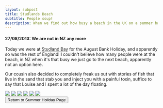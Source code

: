 ```yaml
---
layout: subpost
title: Studlands Beach
subtitle: People soup!
description: When we find out how busy a beach in the UK on a summer bank holiday gets
---
```


<h4>27/08/2013: We are not in NZ any more</h4>

Today we were at <a target="_blank" href="https://www.nationaltrust.org.uk/studland-bay">Studland Bay</a> for the August Bank Holiday, and apparently so was the rest of England! I couldn't believe how many people were at the beach, in NZ when it's that busy we just go to the next beach, apparently not an option here. 

Our cousin also decided to completely freak us out with stories of fish that live in the sand that stab you and inject you with a painful toxin, suffice to say that Louise and I spent a lot of the day floating.

<img src="https://adventuresofthetravellingtwins.com/Photos/2013-08-27-Studland/day11-min.JPG" class="image1">
<img src="https://adventuresofthetravellingtwins.com/Photos/2013-08-27-Studland/day12-min.JPG" class="image1">
<img src="https://adventuresofthetravellingtwins.com/Photos/2013-08-27-Studland/day13-min.JPG" class="image1">
<img src="https://adventuresofthetravellingtwins.com/Photos/2013-08-27-Studland/day14-min.JPG" class="image1">
<img src="https://adventuresofthetravellingtwins.com/Photos/2013-08-27-Studland/day15-min.JPG" class="image1">
<img src="https://adventuresofthetravellingtwins.com/Photos/2013-08-27-Studland/day16-min.JPG" class="image1">

<div class="wrapper">
  <input type="button" class="button" value="Return to Summer Holiday Page" onclick="self.close()">
</div>

